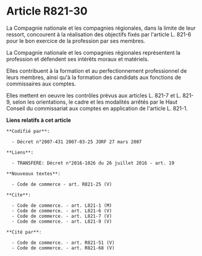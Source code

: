 # Article R821-30

La Compagnie nationale et les compagnies régionales, dans la limite de leur ressort, concourent à la réalisation des
objectifs fixés par l'article L. 821-6 pour le bon exercice de la profession par ses membres.

La Compagnie nationale et les compagnies régionales représentent la profession et défendent ses intérêts moraux et matériels.

Elles contribuent à la formation et au perfectionnement professionnel de leurs membres, ainsi qu'à la formation des candidats
aux fonctions de commissaires aux comptes.

Elles mettent en oeuvre les contrôles prévus aux articles L. 821-7 et L. 821-9, selon les orientations, le cadre et les
modalités arrêtés par le Haut Conseil du commissariat aux comptes en application de l'article L. 821-1.

**Liens relatifs à cet article**

	**Codifié par**:

	  - Décret n°2007-431 2007-03-25 JORF 27 mars 2007

	**Liens**:

	  - TRANSFERE: Décret n°2016-1026 du 26 juillet 2016 - art. 19

	**Nouveaux textes**:

	  - Code de commerce - art. R821-25 (V)

	**Cite**:

	  - Code de commerce. - art. L821-1 (M)
	  - Code de commerce. - art. L821-6 (V)
	  - Code de commerce. - art. L821-7 (V)
	  - Code de commerce. - art. L821-9 (V)

	**Cité par**:

	  - Code de commerce. - art. R821-51 (V)
	  - Code de commerce. - art. R821-68 (V)
